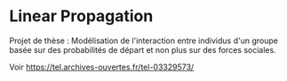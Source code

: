 # Linear Propagation

Projet de thèse : 
Modélisation de l'interaction entre individus d'un groupe basée sur des probabilités de départ et non plus sur des forces sociales.

Voir https://tel.archives-ouvertes.fr/tel-03329573/
